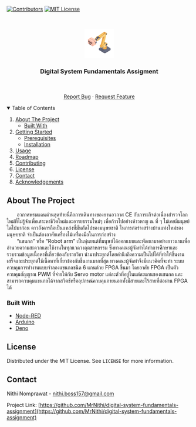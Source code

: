<!-- PROJECT SHIELDS -->

[![Contributors][contributors-shield]][contributors-url]
[![MIT License][license-shield]][license-url]

<!-- PROJECT LOGO -->
<br />
<p align="center">
  <a href="https://github.com/MrNithi/digital-system-fundamentals-assignment">
    <img src="images/logo.png" alt="Logo" width="80" height="80">
  </a>

  <h3 align="center">Digital System Fundamentals Assigment</h3>

  <p align="center">
    <br />
    <br />
    <a href="https://github.com/MrNithi/digital-system-fundamentals-assignment/issues">Report Bug</a>
    ·
    <a href="https://github.com/MrNithi/digital-system-fundamentals-assignment/issues">Request Feature</a>
  </p>
</p>

<!-- TABLE OF CONTENTS -->
<details open="open">
  <summary>Table of Contents</summary>
  <ol>
    <li>
      <a href="#about-the-project">About The Project</a>
      <ul>
        <li><a href="#built-with">Built With</a></li>
      </ul>
    </li>
    <li>
      <a href="#getting-started">Getting Started</a>
      <ul>
        <li><a href="#prerequisites">Prerequisites</a></li>
        <li><a href="#installation">Installation</a></li>
      </ul>
    </li>
    <li><a href="#usage">Usage</a></li>
    <li><a href="#roadmap">Roadmap</a></li>
    <li><a href="#contributing">Contributing</a></li>
    <li><a href="#license">License</a></li>
    <li><a href="#contact">Contact</a></li>
    <li><a href="#acknowledgements">Acknowledgements</a></li>
  </ol>
</details>

<!-- ABOUT THE PROJECT -->

## About The Project

&nbsp;&nbsp;&nbsp;&nbsp;&nbsp;&nbsp; อวกาศพรมแดนด่านสุดท้ายนี่คือการเดินทางของยานอวกาศ CE กับภาระกิจต่อเนื่องสำรวจโลกใหม่ที่ไม่รู้จักเพื่อเสาะหาชีวิตใหม่และอารยธรรมใหม่ๆ เพื่อก้าวไปอย่างห้าวหาญ ณ ที่ ๆ ไม่เคยมีมนุษย์ใดไปมาก่อน ดาวอังคารถือเป็นแหล่งที่มั่นถัดไปของมนุษยชาติ ในการก่อร่างสร้างบ้านแห่งใหม่ของมนุษยชาติ จำเป็นต้องอาศัยเครื่องไม้เครื่องมือในการก่อสร้าง  
&nbsp;&nbsp;&nbsp;&nbsp;&nbsp;&nbsp; “แขนกล” หรือ “Robot arm” เป็นหุ่นยนต์ที่มนุษย์ได้ออกแบบและพัฒนามาอย่างยาวนานเพื่ออำนวยความสะดวกและใช้งานในทุกแวดวงอุตสาหกรรม ซึ่งทางคณะผู้จัดทำได้ทำการศึกษาและรวบรวมข้อมูลเนื้อหาที่เกี่ยวข้องกับรายวิชา นำมาประยุกต์โดยคำนึงถึงความเป็นไปได้ที่ทำให้ชิ้นงานเสร็จและประยุกต์ใช้เนื้อหาที่เกี่ยวข้องกับชิ้นงานมากที่สุด ทางคณะผู้จัดทำจึงมีแนวคิดที่จะทำ ระบบควบคุมการทำงานแบบจำลองแขนกลชนิด 6 แกนด้วย FPGA ขึ้นมา โดยอาศัย FPGA เป็นตัวควบคุมสัญญาณ PWM ที่จ่ายให้กับ Servo motor แต่ละตัวที่อยู่ในแต่ละแกนของแขนกล และสามารถควบคุมแขนกลได้จากสวิตช์หรืออุปกรณ์ควบคุมภายนอกทั้งมีสายและไร้สายที่ต่อผ่าน FPGA ได้

### Built With

- [Node-RED](https://nodered.org/)
- [Arduino](https://www.arduino.cc/)
- [Deno](https://deno.land/)

<!-- LICENSE -->

## License

Distributed under the MIT License. See `LICENSE` for more information.

<!-- CONTACT -->

## Contact

Nithi Nomprawat - nithi.boss157@gmail.com

Project Link: [https://github.com/MrNithi/digital-system-fundamentals-assignment](https://github.com/MrNithi/digital-system-fundamentals-assignment)

<!-- MARKDOWN LINKS & IMAGES -->

[contributors-shield]: https://img.shields.io/github/contributors/MrNithi/digital-system-fundamentals-assignment
[contributors-url]: https://github.com/MrNithi/digital-system-fundamentals-assignment/graphs/contributors
[license-shield]: https://img.shields.io/github/license/othneildrew/Best-README-Template.svg
[license-url]: https://github.com/MrNithi/digital-system-fundamentals-assignment/blob/main/LICENSE
